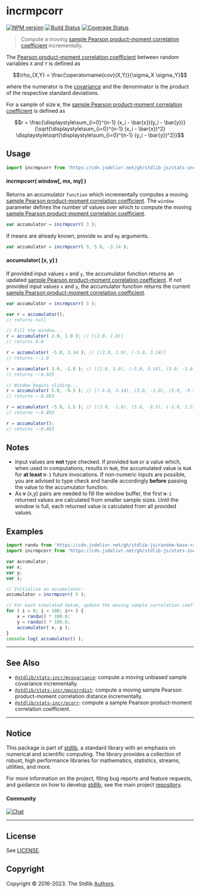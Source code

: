 <!--

@license Apache-2.0

Copyright (c) 2018 The Stdlib Authors.

Licensed under the Apache License, Version 2.0 (the "License");
you may not use this file except in compliance with the License.
You may obtain a copy of the License at

   http://www.apache.org/licenses/LICENSE-2.0

Unless required by applicable law or agreed to in writing, software
distributed under the License is distributed on an "AS IS" BASIS,
WITHOUT WARRANTIES OR CONDITIONS OF ANY KIND, either express or implied.
See the License for the specific language governing permissions and
limitations under the License.

-->

# incrmpcorr

[![NPM version][npm-image]][npm-url] [![Build Status][test-image]][test-url] [![Coverage Status][coverage-image]][coverage-url] <!-- [![dependencies][dependencies-image]][dependencies-url] -->

> Compute a moving [sample Pearson product-moment correlation coefficient][pearson-correlation] incrementally.

<section class="intro">

The [Pearson product-moment correlation coefficient][pearson-correlation] between random variables `X` and `Y` is defined as

<!-- <equation class="equation" label="eq:pearson_correlation_coefficient" align="center" raw="\rho_{X,Y} = \frac{\operatorname{cov}(X,Y)}{\sigma_X \sigma_Y}" alt="Equation for the Pearson product-moment correlation coefficient."> -->

```math
\rho_{X,Y} = \frac{\operatorname{cov}(X,Y)}{\sigma_X \sigma_Y}
```

<!-- <div class="equation" align="center" data-raw-text="\rho_{X,Y} = \frac{\operatorname{cov}(X,Y)}{\sigma_X \sigma_Y}" data-equation="eq:pearson_correlation_coefficient">
    <img src="https://cdn.jsdelivr.net/gh/stdlib-js/stdlib@49d8cabda84033d55d7b8069f19ee3dd8b8d1496/lib/node_modules/@stdlib/stats/incr/mpcorr/docs/img/equation_pearson_correlation_coefficient.svg" alt="Equation for the Pearson product-moment correlation coefficient.">
    <br>
</div> -->

<!-- </equation> -->

where the numerator is the [covariance][covariance] and the denominator is the product of the respective standard deviations.

For a sample of size `W`, the [sample Pearson product-moment correlation coefficient][pearson-correlation] is defined as

<!-- <equation class="equation" label="eq:sample_pearson_correlation_coefficient" align="center" raw="r = \frac{\displaystyle\sum_{i=0}^{n-1} (x_i - \bar{x})(y_i - \bar{y})}{\displaystyle\sqrt{\displaystyle\sum_{i=0}^{n-1} (x_i - \bar{x})^2} \displaystyle\sqrt{\displaystyle\sum_{i=0}^{n-1} (y_i - \bar{y})^2}}" alt="Equation for the sample Pearson product-moment correlation coefficient."> -->

```math
r = \frac{\displaystyle\sum_{i=0}^{n-1} (x_i - \bar{x})(y_i - \bar{y})}{\sqrt{\displaystyle\sum_{i=0}^{n-1} (x_i - \bar{x})^2} \displaystyle\sqrt{\displaystyle\sum_{i=0}^{n-1} (y_i - \bar{y})^2}}
```

<!-- <div class="equation" align="center" data-raw-text="r = \frac{\displaystyle\sum_{i=0}^{n-1} (x_i - \bar{x})(y_i - \bar{y})}{\displaystyle\sqrt{\displaystyle\sum_{i=0}^{n-1} (x_i - \bar{x})^2} \displaystyle\sqrt{\displaystyle\sum_{i=0}^{n-1} (y_i - \bar{y})^2}}" data-equation="eq:sample_pearson_correlation_coefficient">
    <img src="https://cdn.jsdelivr.net/gh/stdlib-js/stdlib@49d8cabda84033d55d7b8069f19ee3dd8b8d1496/lib/node_modules/@stdlib/stats/incr/mpcorr/docs/img/equation_sample_pearson_correlation_coefficient.svg" alt="Equation for the sample Pearson product-moment correlation coefficient.">
    <br>
</div> -->

<!-- </equation> -->

</section>

<!-- /.intro -->



<section class="usage">

## Usage

```javascript
import incrmpcorr from 'https://cdn.jsdelivr.net/gh/stdlib-js/stats-incr-mpcorr@deno/mod.js';
```

#### incrmpcorr( window\[, mx, my] )

Returns an accumulator `function` which incrementally computes a moving [sample Pearson product-moment correlation coefficient][pearson-correlation]. The `window` parameter defines the number of values over which to compute the moving [sample Pearson product-moment correlation coefficient][pearson-correlation].

```javascript
var accumulator = incrmpcorr( 3 );
```

If means are already known, provide `mx` and `my` arguments.

```javascript
var accumulator = incrmpcorr( 3, 5.0, -3.14 );
```

#### accumulator( \[x, y] )

If provided input values `x` and `y`, the accumulator function returns an updated [sample Pearson product-moment correlation coefficient][pearson-correlation]. If not provided input values `x` and `y`, the accumulator function returns the current [sample Pearson product-moment correlation coefficient][pearson-correlation].

```javascript
var accumulator = incrmpcorr( 3 );

var r = accumulator();
// returns null

// Fill the window...
r = accumulator( 2.0, 1.0 ); // [(2.0, 1.0)]
// returns 0.0

r = accumulator( -5.0, 3.14 ); // [(2.0, 1.0), (-5.0, 3.14)]
// returns ~-1.0

r = accumulator( 3.0, -1.0 ); // [(2.0, 1.0), (-5.0, 3.14), (3.0, -1.0)]
// returns ~-0.925

// Window begins sliding...
r = accumulator( 5.0, -9.5 ); // [(-5.0, 3.14), (3.0, -1.0), (5.0, -9.5)]
// returns ~-0.863

r = accumulator( -5.0, 1.5 ); // [(3.0, -1.0), (5.0, -9.5), (-5.0, 1.5)]
// returns ~-0.803

r = accumulator();
// returns ~-0.803
```

</section>

<!-- /.usage -->

<section class="notes">

## Notes

-   Input values are **not** type checked. If provided `NaN` or a value which, when used in computations, results in `NaN`, the accumulated value is `NaN` for **at least** `W-1` future invocations. If non-numeric inputs are possible, you are advised to type check and handle accordingly **before** passing the value to the accumulator function.
-   As `W` (x,y) pairs are needed to fill the window buffer, the first `W-1` returned values are calculated from smaller sample sizes. Until the window is full, each returned value is calculated from all provided values.

</section>

<!-- /.notes -->

<section class="examples">

## Examples

<!-- eslint no-undef: "error" -->

```javascript
import randu from 'https://cdn.jsdelivr.net/gh/stdlib-js/random-base-randu@deno/mod.js';
import incrmpcorr from 'https://cdn.jsdelivr.net/gh/stdlib-js/stats-incr-mpcorr@deno/mod.js';

var accumulator;
var x;
var y;
var i;

// Initialize an accumulator:
accumulator = incrmpcorr( 5 );

// For each simulated datum, update the moving sample correlation coefficient...
for ( i = 0; i < 100; i++ ) {
    x = randu() * 100.0;
    y = randu() * 100.0;
    accumulator( x, y );
}
console.log( accumulator() );
```

</section>

<!-- /.examples -->

<!-- Section for related `stdlib` packages. Do not manually edit this section, as it is automatically populated. -->

<section class="related">

* * *

## See Also

-   <span class="package-name">[`@stdlib/stats-incr/mcovariance`][@stdlib/stats/incr/mcovariance]</span><span class="delimiter">: </span><span class="description">compute a moving unbiased sample covariance incrementally.</span>
-   <span class="package-name">[`@stdlib/stats-incr/mpcorrdist`][@stdlib/stats/incr/mpcorrdist]</span><span class="delimiter">: </span><span class="description">compute a moving sample Pearson product-moment correlation distance incrementally.</span>
-   <span class="package-name">[`@stdlib/stats-incr/pcorr`][@stdlib/stats/incr/pcorr]</span><span class="delimiter">: </span><span class="description">compute a sample Pearson product-moment correlation coefficient.</span>

</section>

<!-- /.related -->

<!-- Section for all links. Make sure to keep an empty line after the `section` element and another before the `/section` close. -->


<section class="main-repo" >

* * *

## Notice

This package is part of [stdlib][stdlib], a standard library with an emphasis on numerical and scientific computing. The library provides a collection of robust, high performance libraries for mathematics, statistics, streams, utilities, and more.

For more information on the project, filing bug reports and feature requests, and guidance on how to develop [stdlib][stdlib], see the main project [repository][stdlib].

#### Community

[![Chat][chat-image]][chat-url]

---

## License

See [LICENSE][stdlib-license].


## Copyright

Copyright &copy; 2016-2023. The Stdlib [Authors][stdlib-authors].

</section>

<!-- /.stdlib -->

<!-- Section for all links. Make sure to keep an empty line after the `section` element and another before the `/section` close. -->

<section class="links">

[npm-image]: http://img.shields.io/npm/v/@stdlib/stats-incr-mpcorr.svg
[npm-url]: https://npmjs.org/package/@stdlib/stats-incr-mpcorr

[test-image]: https://github.com/stdlib-js/stats-incr-mpcorr/actions/workflows/test.yml/badge.svg?branch=main
[test-url]: https://github.com/stdlib-js/stats-incr-mpcorr/actions/workflows/test.yml?query=branch:main

[coverage-image]: https://img.shields.io/codecov/c/github/stdlib-js/stats-incr-mpcorr/main.svg
[coverage-url]: https://codecov.io/github/stdlib-js/stats-incr-mpcorr?branch=main

<!--

[dependencies-image]: https://img.shields.io/david/stdlib-js/stats-incr-mpcorr.svg
[dependencies-url]: https://david-dm.org/stdlib-js/stats-incr-mpcorr/main

-->

[chat-image]: https://img.shields.io/gitter/room/stdlib-js/stdlib.svg
[chat-url]: https://app.gitter.im/#/room/#stdlib-js_stdlib:gitter.im

[stdlib]: https://github.com/stdlib-js/stdlib

[stdlib-authors]: https://github.com/stdlib-js/stdlib/graphs/contributors

[umd]: https://github.com/umdjs/umd
[es-module]: https://developer.mozilla.org/en-US/docs/Web/JavaScript/Guide/Modules

[deno-url]: https://github.com/stdlib-js/stats-incr-mpcorr/tree/deno
[umd-url]: https://github.com/stdlib-js/stats-incr-mpcorr/tree/umd
[esm-url]: https://github.com/stdlib-js/stats-incr-mpcorr/tree/esm
[branches-url]: https://github.com/stdlib-js/stats-incr-mpcorr/blob/main/branches.md

[stdlib-license]: https://raw.githubusercontent.com/stdlib-js/stats-incr-mpcorr/main/LICENSE

[pearson-correlation]: https://en.wikipedia.org/wiki/Pearson_correlation_coefficient

[covariance]: https://en.wikipedia.org/wiki/Covariance

<!-- <related-links> -->

[@stdlib/stats/incr/mcovariance]: https://github.com/stdlib-js/stats-incr-mcovariance/tree/deno

[@stdlib/stats/incr/mpcorrdist]: https://github.com/stdlib-js/stats-incr-mpcorrdist/tree/deno

[@stdlib/stats/incr/pcorr]: https://github.com/stdlib-js/stats-incr-pcorr/tree/deno

<!-- </related-links> -->

</section>

<!-- /.links -->
